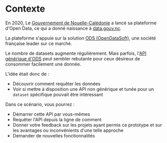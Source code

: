 # Contexte

En 2020, Le [Gouvernement de Nouelle-Calédonie](https://gouv.nc/) a lancé sa plateforme d'Open Data,
ce qui a donné naissance à [data.gouv.nc](https://data.gouv.nc).

La plateforme s'appuie sur la solution [ODS (OpenDataSoft)](https://www.opendatasoft.com/), une société française leader sur ce marché.

Le nombre de datasets augmente régulièrement. Mais parfois, l'[API générique d'ODS](https://help.opendatasoft.com/apis/ods-search-v1/#dataset-search-api) peut sembler rebutante pour ceux désireux de consommer facilement une donnée.

L'idée était donc de :

- Découvrir comment requêter les données
- Voir si mettre à disposition une API non générique et tunée pour un `dataset` spécifique pouvait être intéressant

Dans ce scénario, vous pourrez :

- Démarrer cette API par vous-mêmes
- Requêter l'API depuis la ligne de comment
- Donner votre feedback sur les projets ayant permis ce prototype et sur les avantages ou inconvénients d'une telle approche
- Demander de nouvelles fonctionnalités